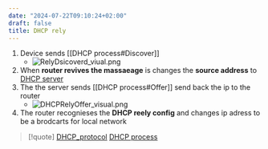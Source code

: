 ```yaml
---
date: "2024-07-22T09:10:24+02:00"
draft: false
title: DHCP rely
---
```


1.  Device sends \[\[DHCP process#Discover\]\]
    -   ![RelyDsicoverd_viual.png](/Notes/RelyDsicoverd_viual.png "fig:")
2.  When **router revives the massaeage** is changes the **source
    address** to [DHCP
    server](/Notes/posts/Network/Phisicall/DHCP_server)  
3.  The the server sends \[\[DHCP process#Offer\]\] send back the ip to
    the router
    -   ![DHCPRelyOffer_visual.png](/Notes/DHCPRelyOffer_visual.png "fig:")
4.  The router recognieses the **DHCP reely config** and changes ip
    adress to be a brodcarts for local network

> \[!quote\] [DHCP_protocol](/Notes/posts/protocols/DHCP_protocol) [DHCP
> process](/Notes/posts/DHCP_process)
